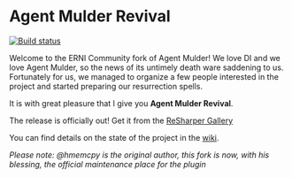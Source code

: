# Agent Mulder Revival

[![Build status](https://mar3ek.visualstudio.com/agent-mulder/_apis/build/status/CI)](https://mar3ek.visualstudio.com/agent-mulder/_build/latest?definitionId=19)

Welcome to the ERNI Community fork of Agent Mulder! We love DI and we love Agent Mulder, so the news of its untimely death ware saddening to us. Fortunately for us, we managed to organize a few people interested in the project and started preparing our resurrection spells.

It is with great pleasure that I give you **Agent Mulder Revival**.

The release is officially out! Get it from the [ReSharper Gallery](https://resharper-plugins.jetbrains.com/packages/ERNI.AgentMulder/)

You can find details on the state of the project in the [wiki](https://github.com/ERNICommunity/AgentMulder/wiki/Status).

_Please note: @hmemcpy is the original author, this fork is now, with his blessing, the official maintenance place for the plugin_
